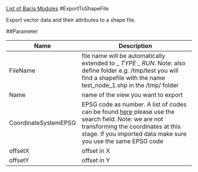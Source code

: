 [List of Bacis Modules](List_of_Basic_Modules.md)
#ExportToShapeFile

Export vector data and their attributes to a shape file.

##Parameter

|Name|Description|
|----|-----------|
|FileName| file name will be automatically extended to _ _TYPE_ _ _RUN_. Note: also define folder e.g. /tmp/test you will find a shapefile with the name test_node_1.shp in the /tmp/ folder
|Name| name of the view you want to export |
|CoordinateSystemEPSG|EPSG code as number. A list of codes can be found [here](http://spatialreference.org/ref/) please use the search field. Note: we are not transforming the coordinates at this stage. If you imported data make sure you use the same EPSG code
|offsetX|offset in X
|offsetY|offset in Y